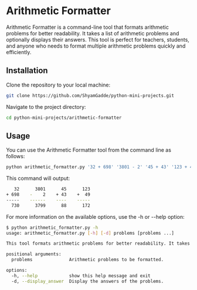 # Arithmetic Formatter

Arithmetic Formatter is a command-line tool that formats arithmetic problems for better readability. It takes a list of arithmetic problems and optionally displays their answers. This tool is perfect for teachers, students, and anyone who needs to format multiple arithmetic problems quickly and efficiently.

## Installation

Clone the repository to your local machine:

```bash
git clone https://github.com/ShyamGadde/python-mini-projects.git
```

Navigate to the project directory:

```bash
cd python-mini-projects/arithmetic-formatter
```

## Usage

You can use the Arithmetic Formatter tool from the command line as follows:

```bash
python arithmetic_formatter.py '32 + 698' '3801 - 2' '45 + 43' '123 + 49' --display_answer
```

This command will output:

```bash
   32      3801      45      123
+ 698    -    2    + 43    +  49
-----    ------    ----    -----
  730      3799      88      172
```

For more information on the available options, use the -h or --help option:

```bash
$ python arithmetic_formatter.py -h
usage: arithmetic_formatter.py [-h] [-d] problems [problems ...]

This tool formats arithmetic problems for better readability. It takes a list of arithmetic problems and optionally displays their answers.

positional arguments:
  problems              Arithmetic problems to be formatted.

options:
  -h, --help            show this help message and exit
  -d, --display_answer  Display the answers of the problems.
```
